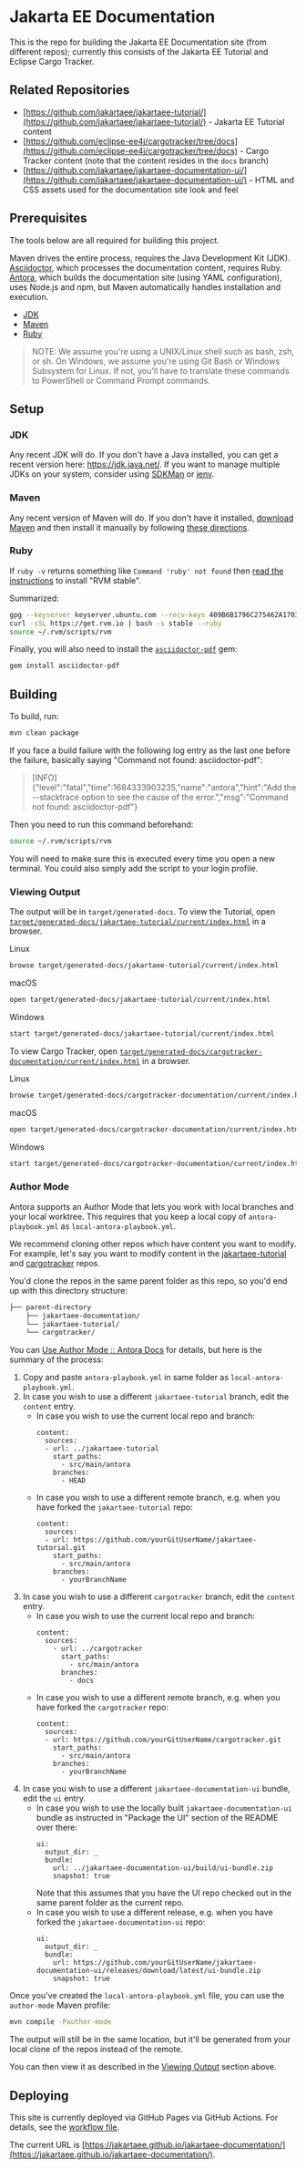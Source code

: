 # Jakarta EE Documentation

This is the repo for building the Jakarta EE Documentation site (from different repos);
currently this consists of the Jakarta EE Tutorial and Eclipse Cargo Tracker.

## Related Repositories

- [https://github.com/jakartaee/jakartaee-tutorial/](https://github.com/jakartaee/jakartaee-tutorial/) - Jakarta EE Tutorial content
- [https://github.com/eclipse-ee4j/cargotracker/tree/docs](https://github.com/eclipse-ee4j/cargotracker/tree/docs) - Cargo Tracker content (note that the content resides in the `docs` branch)
-  [https://github.com/jakartaee/jakartaee-documentation-ui/](https://github.com/jakartaee/jakartaee-documentation-ui/) - HTML and CSS assets used for the documentation site look and feel

## Prerequisites

The tools below are all required for building this project. 

Maven drives the entire process, requires the Java Development Kit (JDK).
[Asciidoctor](https://asciidoctor.org/), which processes the documentation content, requires Ruby.
[Antora](https://antora.org/), which builds the documentation site (using YAML configuration), uses Node.js and npm,
but Maven automatically handles installation and execution.

- [JDK](https://jdk.java.net/)
- [Maven](https://maven.apache.org/)
- [Ruby](https://rvm.io/)

> NOTE: We assume you're using a UNIX/Linux shell such as bash, zsh, or sh. 
On Windows, we assume you're using Git Bash or Windows Subsystem for Linux. If not, you'll have to translate these commands to PowerShell or Command Prompt commands.

## Setup

### JDK

Any recent JDK will do. 
If you don't have a Java installed, you can get a recent version here: https://jdk.java.net/. 
If you want to manage multiple JDKs on your system, 
consider using [SDKMan](https://sdkman.io/) or [jenv](https://www.jenv.be/).

### Maven

Any recent version of Maven will do.
If you don't have it installed, [download Maven](https://maven.apache.org/download.cgi) 
and then install it manually by following [these directions](https://maven.apache.org/install.html).

### Ruby

If `ruby -v` returns something like `Command 'ruby' not found` then [read the instructions](https://rvm.io/rvm/install) to install "RVM stable".

Summarized:

```bash
gpg --keyserver keyserver.ubuntu.com --recv-keys 409B6B1796C275462A1703113804BB82D39DC0E3 7D2BAF1CF37B13E2069D6956105BD0E739499BDB
curl -sSL https://get.rvm.io | bash -s stable --ruby
source ~/.rvm/scripts/rvm
```

Finally, you will also need to install the [`asciidoctor-pdf`](https://rubygems.org/gems/asciidoctor-pdf) gem:

```bash
gem install asciidoctor-pdf
```

## Building

To build, run:

```bash
mvn clean package
```

If you face a build failure with the following log entry as the last one before the failure, basically saying "Command not found: asciidoctor-pdf":

> [INFO] {"level":"fatal","time":1684333903235,"name":"antora","hint":"Add the --stacktrace option to see the cause of the error.","msg":"Command not found: asciidoctor-pdf"}

Then you need to run this command beforehand:

```bash
source ~/.rvm/scripts/rvm
```

You will need to make sure this is executed every time you open a new terminal. You could also simply add the script to your login profile.

### Viewing Output

The output will be in `target/generated-docs`.
To view the Tutorial, open [`target/generated-docs/jakartaee-tutorial/current/index.html`](target/generated-docs/jakartaee-tutorial/current/index.html) in a browser.

Linux
```bash
browse target/generated-docs/jakartaee-tutorial/current/index.html
```

macOS
```bash
open target/generated-docs/jakartaee-tutorial/current/index.html
```

Windows
```bash
start target/generated-docs/jakartaee-tutorial/current/index.html
```

To view Cargo Tracker, open [`target/generated-docs/cargotracker-documentation/current/index.html`](target/generated-docs/cargotracker-documentation/current/index.html) in a browser.

Linux
```bash
browse target/generated-docs/cargotracker-documentation/current/index.html
```

macOS
```bash
open target/generated-docs/cargotracker-documentation/current/index.html
```

Windows
```bash
start target/generated-docs/cargotracker-documentation/current/index.html
```

### Author Mode

Antora supports an Author Mode that lets you work with local branches and your local worktree.
This requires that you keep a local copy of `antora-playbook.yml` as `local-antora-playbook.yml`.

We recommend cloning other repos which have content you want to modify.
For example, let's say you want to modify content in the 
[jakartaee-tutorial](https://github.com/jakartaee/jakartaee-tutorial/) and 
[cargotracker](https://github.com/eclipse-ee4j/cargotracker/tree/docs) repos.

You'd clone the repos in the same parent folder as this repo, so you'd end up with this directory structure:

  ```bash
  ├── parent-directory
      ├── jakartaee-documentation/
      └── jakartaee-tutorial/
      └── cargotracker/
  ```

You can [Use Author Mode :: Antora Docs](https://docs.antora.org/antora/latest/playbook/author-mode/) for details,
but here is the summary of the process:

1. Copy and paste `antora-playbook.yml` in same folder as `local-antora-playbook.yml`.
2. In case you wish to use a different `jakartaee-tutorial` branch, edit the `content` entry.
    * In case you wish to use the current local repo and branch:
        ```
        content:
          sources:
          - url: ../jakartaee-tutorial
            start_paths:
              - src/main/antora
            branches:
              - HEAD
        ```
    * In case you wish to use a different remote branch, e.g. when you have forked the `jakartaee-tutorial` repo:
        ```
        content:
          sources:
          - url: https://github.com/yourGitUserName/jakartaee-tutorial.git
            start_paths:
              - src/main/antora
            branches:
              - yourBranchName
        ```
3. In case you wish to use a different `cargotracker` branch, edit the `content` entry.
    * In case you wish to use the current local repo and branch:
        ```
        content:
          sources:
            - url: ../cargotracker
              start_paths:
                - src/main/antora
              branches:
                - docs
        ```
    * In case you wish to use a different remote branch, e.g. when you have forked the `cargotracker` repo:
        ```
        content:
          sources:
          - url: https://github.com/yourGitUserName/cargotracker.git
            start_paths:
              - src/main/antora
            branches:
              - yourBranchName
        ```
4. In case you wish to use a different `jakartaee-documentation-ui` bundle, edit the `ui` entry.
    * In case you wish to use the locally built `jakartaee-documentation-ui` bundle as instructed in "Package the UI" section of the README over there:
        ```
        ui:
          output_dir: _
          bundle:
            url: ../jakartaee-documentation-ui/build/ui-bundle.zip
            snapshot: true
        ```
        Note that this assumes that you have the UI repo checked out in the same parent folder as the current repo.
    * In case you wish to use a different release, e.g. when you have forked the `jakartaee-documentation-ui` repo:
        ```
        ui:
          output_dir: _
          bundle:
            url: https://github.com/yourGitUserName/jakartaee-documentation-ui/releases/download/latest/ui-bundle.zip
            snapshot: true
        ```

Once you've created the `local-antora-playbook.yml` file, you can use the `author-mode` Maven profile:

```bash
mvn compile -Pauthor-mode
```

The output will still be in the same location, but it'll be generated from your local clone of the repos instead of the remote.

You can then view it as described in the [Viewing Output](#viewing-output) section above.

## Deploying

This site is currently deployed via GitHub Pages via GitHub Actions.
For details, see the [workflow file](.github/workflows/build-and-deploy.yml).

The current URL is [https://jakartaee.github.io/jakartaee-documentation/](https://jakartaee.github.io/jakartaee-documentation/).
